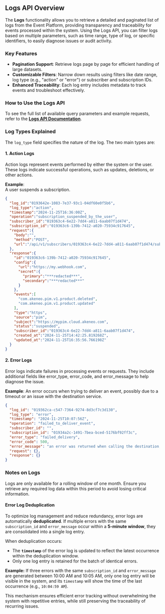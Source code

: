 ## Logs API Overview

The **Logs** functionality allows you to retrieve a detailed and paginated list of logs from the Event Platform, providing transparency and traceability for events processed within the system. Using the Logs API, you can filter logs based on multiple parameters, such as time range, type of log, or specific identifiers, to easily diagnose issues or audit activity.

### Key Features
- **Pagination Support**: Retrieve logs page by page for efficient handling of large datasets.
- **Customizable Filters**: Narrow down results using filters like date range, log type (e.g., "action" or "error") or subscriber and subscription IDs.
- **Enhanced Traceability**: Each log entry includes metadata to track events and troubleshoot effectively.

### How to Use the Logs API
To see the full list of available query parameters and example requests, refer to the **[Logs API Documentation](https://storage.googleapis.com/akecld-prd-sdk-aep-prd-api-assets/openapi_specification.html#tag/Logs/operation/get_logs)**.

### Log Types Explained

The `log_type` field specifies the nature of the log. The two main types are:

#### 1. **Action Logs**
Action logs represent events performed by either the system or the user. These logs indicate successful operations, such as updates, deletions, or other actions.

**Example**:  
A user suspends a subscription.

```json
{
  "log_id":"0193642e-1083-7e37-93c1-04df60e0f5b6",
  "log_type":"action",
  "timestamp":"2024-11-25T16:36:00Z",
  "operation":"subscription_suspended_by_the_user",
  "subscriber_id":"019363c4-6e22-7dd4-a811-6aab07f1d474",
  "subscription_id":"019363c6-139b-7412-a020-75934c917645",
  "request":{
    "body":"",
    "method":"POST",
    "url":"/api/v1/subscribers/019363c4-6e22-7dd4-a811-6aab07f1d474/subscriptions/019363c6-139b-7412-a020-75934c917645/suspend"
  },
  "response":{
    "id":"019363c6-139b-7412-a020-75934c917645",
    "config":{
      "url":"https://my.webhook.com",
      "secret":{
        "primary":"***redacted***",
        "secondary":"***redacted***"
      }
    },
    "events":[
      "com.akeneo.pim.v1.product.deleted",
      "com.akeneo.pim.v1.product.updated"
    ],
    "type":"https",
    "source":"pim",
    "subject":"https://mypim.cloud.akeneo.com",
    "status":"suspended",
    "subscriber_id":"019363c4-6e22-7dd4-a811-6aab07f1d474",
    "created_at":"2024-11-25T14:42:25.819268Z",
    "updated_at":"2024-11-25T16:35:56.766198Z"
  }
}
```

#### 2. **Error Logs**
Error logs indicate failures in processing events or requests. They include additional fields like error_type, error_code, and error_message to help diagnose the issue.

**Example**:
An error occurs when trying to deliver an event, possibly due to a timeout or an issue with the destination service.

```json
{
  "log_id": "019362ca-c547-7364-9274-8d3cf7c3d130",
  "log_type": "error",
  "timestamp": "2024-11-25T10:07:56Z",
  "operation": "failed_to_deliver_event",
  "subscriber_id": "",
  "subscription_id": "01934a2c-1491-7bea-bced-5176bf92ff3c",
  "error_type": "failed_delivery",
  "error_code": 500,
  "error_message": "an error was returned when calling the destination, or it took too long to respond",
  "request": {},
  "response": {}
}
```

### Notes on Logs
Logs are only available for a rolling window of one month. Ensure you retrieve any required log data within this period to avoid losing critical information.


#### Error Log Deduplication

To optimize log management and reduce redundancy, error logs are automatically **deduplicated**. If multiple errors with the same `subscription_id` and `error_message` occur within a **5-minute window**, they are consolidated into a single log entry.

When deduplication occurs:
- The **`timestamp`** of the error log is updated to reflect the latest occurrence within the deduplication window.
- Only one log entry is retained for the batch of identical errors.

**Example:**
If three errors with the same `subscription_id` and `error_message` are generated between 10:00 AM and 10:05 AM, only one log entry will be visible in the system, and its `timestamp` will show the time of the last occurrence (e.g., `10:04:59 AM`).

This mechanism ensures efficient error tracking without overwhelming the system with repetitive entries, while still preserving the traceability of recurring issues.

